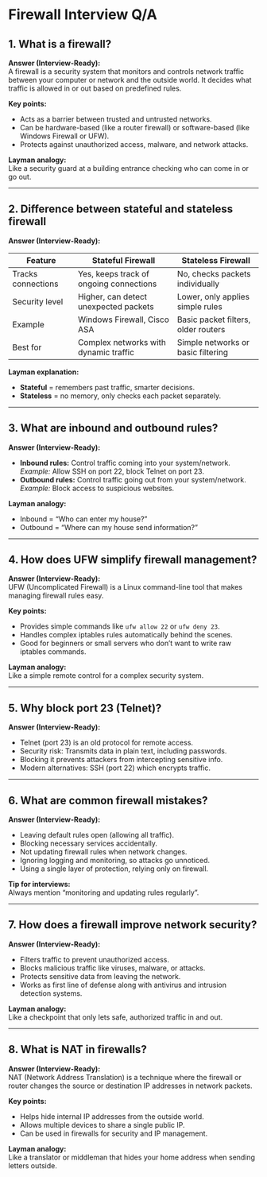 # Firewall Interview Q/A

## 1. What is a firewall?

**Answer (Interview-Ready):**  
A firewall is a security system that monitors and controls network traffic between your computer or network and the outside world. It decides what traffic is allowed in or out based on predefined rules.

**Key points:**
- Acts as a barrier between trusted and untrusted networks.
- Can be hardware-based (like a router firewall) or software-based (like Windows Firewall or UFW).
- Protects against unauthorized access, malware, and network attacks.

**Layman analogy:**  
Like a security guard at a building entrance checking who can come in or go out.

---

## 2. Difference between stateful and stateless firewall

**Answer (Interview-Ready):**  

| Feature | Stateful Firewall | Stateless Firewall |
|---------|-----------------|-----------------|
| Tracks connections | Yes, keeps track of ongoing connections | No, checks packets individually |
| Security level | Higher, can detect unexpected packets | Lower, only applies simple rules |
| Example | Windows Firewall, Cisco ASA | Basic packet filters, older routers |
| Best for | Complex networks with dynamic traffic | Simple networks or basic filtering |

**Layman explanation:**  
- **Stateful** = remembers past traffic, smarter decisions.  
- **Stateless** = no memory, only checks each packet separately.

---

## 3. What are inbound and outbound rules?

**Answer (Interview-Ready):**  
- **Inbound rules:** Control traffic coming into your system/network.  
  *Example:* Allow SSH on port 22, block Telnet on port 23.  
- **Outbound rules:** Control traffic going out from your system/network.  
  *Example:* Block access to suspicious websites.

**Layman analogy:**  
- Inbound = “Who can enter my house?”  
- Outbound = “Where can my house send information?”

---

## 4. How does UFW simplify firewall management?

**Answer (Interview-Ready):**  
UFW (Uncomplicated Firewall) is a Linux command-line tool that makes managing firewall rules easy.

**Key points:**  
- Provides simple commands like `ufw allow 22` or `ufw deny 23`.  
- Handles complex iptables rules automatically behind the scenes.  
- Good for beginners or small servers who don’t want to write raw iptables commands.

**Layman analogy:**  
Like a simple remote control for a complex security system.

---

## 5. Why block port 23 (Telnet)?

**Answer (Interview-Ready):**  
- Telnet (port 23) is an old protocol for remote access.  
- Security risk: Transmits data in plain text, including passwords.  
- Blocking it prevents attackers from intercepting sensitive info.  
- Modern alternatives: SSH (port 22) which encrypts traffic.

---

## 6. What are common firewall mistakes?

**Answer (Interview-Ready):**  
- Leaving default rules open (allowing all traffic).  
- Blocking necessary services accidentally.  
- Not updating firewall rules when network changes.  
- Ignoring logging and monitoring, so attacks go unnoticed.  
- Using a single layer of protection, relying only on firewall.

**Tip for interviews:**  
Always mention “monitoring and updating rules regularly”.

---

## 7. How does a firewall improve network security?

**Answer (Interview-Ready):**  
- Filters traffic to prevent unauthorized access.  
- Blocks malicious traffic like viruses, malware, or attacks.  
- Protects sensitive data from leaving the network.  
- Works as first line of defense along with antivirus and intrusion detection systems.

**Layman analogy:**  
Like a checkpoint that only lets safe, authorized traffic in and out.

---

## 8. What is NAT in firewalls?

**Answer (Interview-Ready):**  
NAT (Network Address Translation) is a technique where the firewall or router changes the source or destination IP addresses in network packets.

**Key points:**  
- Helps hide internal IP addresses from the outside world.  
- Allows multiple devices to share a single public IP.  
- Can be used in firewalls for security and IP management.

**Layman analogy:**  
Like a translator or middleman that hides your home address when sending letters outside.
